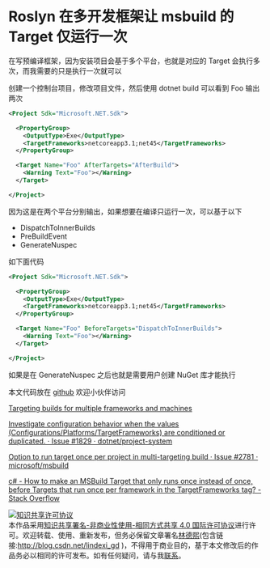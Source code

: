 
# Roslyn 在多开发框架让 msbuild 的 Target 仅运行一次

在写预编译框架，因为安装项目会基于多个平台，也就是对应的 Target 会执行多次，而我需要的只是执行一次就可以

<!--more-->


<!-- csdn -->
<!-- 标签：Roslyn,MSBuild,编译器 -->

创建一个控制台项目，修改项目文件，然后使用 dotnet build 可以看到 Foo 输出两次

```xml
<Project Sdk="Microsoft.NET.Sdk">

  <PropertyGroup>
    <OutputType>Exe</OutputType>
    <TargetFrameworks>netcoreapp3.1;net45</TargetFrameworks>
  </PropertyGroup>

  <Target Name="Foo" AfterTargets="AfterBuild">
  	<Warning Text="Foo"></Warning>
  </Target>

</Project>

```

因为这是在两个平台分别输出，如果想要在编译只运行一次，可以基于以下

- DispatchToInnerBuilds
- PreBuildEvent
- GenerateNuspec

如下面代码

```xml
<Project Sdk="Microsoft.NET.Sdk">

  <PropertyGroup>
    <OutputType>Exe</OutputType>
    <TargetFrameworks>netcoreapp3.1;net45</TargetFrameworks>
  </PropertyGroup>

  <Target Name="Foo" BeforeTargets="DispatchToInnerBuilds">
  	<Warning Text="Foo"></Warning>
  </Target>

</Project>

```

如果是在 GenerateNuspec 之后也就是需要用户创建 NuGet 库才能执行

本文代码放在 [github](https://github.com/lindexi/lindexi_gd/tree/7cd82e0726d1f0ca65011a1ad9ddd2f239fe43a3/WhibafagiLelfaihohe) 欢迎小伙伴访问

[Targeting builds for multiple frameworks and machines](https://dev.to/davidwengier/targeting-builds-for-multiple-frameworks-and-machines-5h22 )

[Investigate configuration behavior when the values (Configurations/Platforms/TargetFrameworks) are conditioned or duplicated. · Issue #1829 · dotnet/project-system](https://github.com/dotnet/project-system/issues/1829 )

[Option to run target once per project in multi-targeting build · Issue #2781 · microsoft/msbuild](https://github.com/Microsoft/msbuild/issues/2781 )

[c# - How to make an MSBuild Target that only runs once instead of once, before Targets that run once per framework in the TargetFrameworks tag? - Stack Overflow](https://stackoverflow.com/questions/46675782/how-to-make-an-msbuild-target-that-only-runs-once-instead-of-once-before-target )





<a rel="license" href="http://creativecommons.org/licenses/by-nc-sa/4.0/"><img alt="知识共享许可协议" style="border-width:0" src="https://licensebuttons.net/l/by-nc-sa/4.0/88x31.png" /></a><br />本作品采用<a rel="license" href="http://creativecommons.org/licenses/by-nc-sa/4.0/">知识共享署名-非商业性使用-相同方式共享 4.0 国际许可协议</a>进行许可。欢迎转载、使用、重新发布，但务必保留文章署名[林德熙](http://blog.csdn.net/lindexi_gd)(包含链接:http://blog.csdn.net/lindexi_gd )，不得用于商业目的，基于本文修改后的作品务必以相同的许可发布。如有任何疑问，请与我[联系](mailto:lindexi_gd@163.com)。